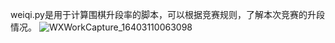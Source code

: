 weiqi.py是用于计算围棋升段率的脚本，可以根据竞赛规则，了解本次竞赛的升段情况。
![WXWorkCapture_16403110063098](https://user-images.githubusercontent.com/3353029/147306330-25c21d00-9b3d-4447-a24a-6fd2bab0b698.png)
